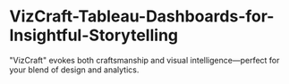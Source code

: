 # VizCraft-Tableau-Dashboards-for-Insightful-Storytelling
"VizCraft" evokes both craftsmanship and visual intelligence—perfect for your blend of design and analytics.
